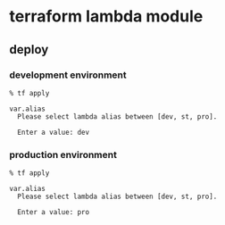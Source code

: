 # terraform lambda module

## deploy

### development environment
~~~
% tf apply

var.alias
  Please select lambda alias between [dev, st, pro].

  Enter a value: dev
~~~

### production environment

~~~
% tf apply

var.alias
  Please select lambda alias between [dev, st, pro].

  Enter a value: pro
~~~